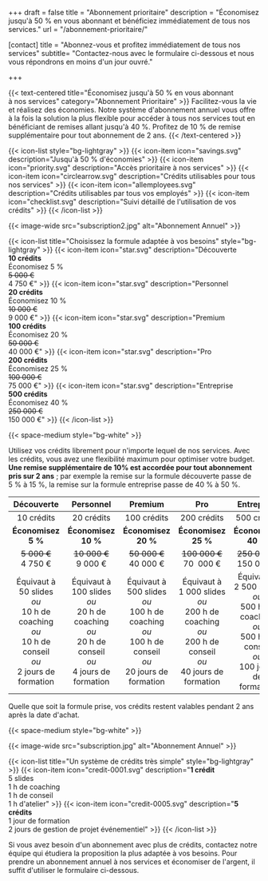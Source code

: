 +++
draft 			= false
title 			= "Abonnement prioritaire"
description		= "Économisez jusqu'à 50 % en vous abonnant et bénéficiez immédiatement de tous nos services."
url		 		= "/abonnement-prioritaire/"
 
[contact]
	title	= "Abonnez-vous et profitez immédiatement de tous nos services"
	subtitle= "Contactez-nous avec le formulaire ci-dessous et nous vous répondrons en moins d'un jour ouvré."
	
+++

{{< text-centered title="Économisez jusqu'à 50 % en vous abonnant à nos services" category="Abonnement Prioritaire" >}}
Facilitez-vous la vie et réalisez des économies. Notre système d'abonnement annuel vous offre à la fois la solution la plus flexible pour accéder à tous nos services tout en bénéficiant de remises allant jusqu'à 40 %. Profitez de 10 % de remise supplémentaire pour tout abonnement de 2 ans.
{{< /text-centered >}}

{{< icon-list style="bg-lightgray" >}}
	{{< icon-item icon="savings.svg" description="Jusqu'à 50 % d'économies" >}}
	{{< icon-item icon="priority.svg" description="Accès prioritaire à nos services" >}}
	{{< icon-item icon="circlearrow.svg" description="Crédits utilisables pour tous nos services" >}}
	{{< icon-item icon="allemployees.svg" description="Crédits utilisables par tous vos employés" >}}
	{{< icon-item icon="checklist.svg" description="Suivi détaillé de l'utilisation de vos crédits" >}}
{{< /icon-list >}}

{{< image-wide src="subscription2.jpg" alt="Abonnement Annuel" >}}
 
{{< icon-list title="Choisissez la formule adaptée à vos besoins" style="bg-lightgray" >}}
	{{< icon-item icon="star.svg" description="Découverte<br>**10 crédits**<br>Économisez 5 %<br>~~5 000 €~~<br>4 750 €" >}}
	{{< icon-item icon="star.svg" description="Personnel<br>**20 crédits**<br>Économisez 10 %<br>~~10 000 €~~<br>9 000 €" >}}
	{{< icon-item icon="star.svg" description="Premium<br>**100 crédits**<br>Économisez 20 %<br>~~50 000 €~~<br>40 000 €" >}}
	{{< icon-item icon="star.svg" description="Pro<br>**200 crédits**<br>Économisez 25 %<br>~~100 000 €~~<br>75 000 €" >}}
	{{< icon-item icon="star.svg" description="Entreprise<br>**500 crédits**<br>Économisez 40 %<br>~~250 000 €~~<br>150 000 €" >}}
{{< /icon-list >}}

{{< space-medium style="bg-white" >}}

Utilisez vos crédits librement pour n'importe lequel de nos services. Avec les crédits, vous avez une flexibilité maximum pour optimiser votre budget. **Une remise supplémentaire de 10% est accordée pour tout abonnement pris sur 2 ans** ; par exemple la remise sur la formule découverte passe de 5 % à 15 %, la remise sur la formule entreprise passe de 40 % à 50 %.

|Découverte|Personnel|Premium|Pro|Entreprise|
|:--------:|:-------:|:-----:|:-:|:--------:|
|10 crédits|20 crédits|100 crédits|200 crédits|500 crédits|
|**Économisez 5 %**|**Économisez 10 %**|**Économisez 20 %**|**Économisez 25 %**|**Économisez 40 %**|
|~~5 000 €~~<br>4 750 €|~~10 000 €~~<br>9 000 €|~~50 000 €~~<br>40 000 €|~~100 000 €~~<br>70  000 €|~~250 000 €~~<br>150 000 €|
|Équivaut à<br>50 slides<br>*ou*<br>10 h de coaching<br>*ou*<br>10 h de conseil<br>*ou*<br>2 jours de formation|Équivaut à<br>100 slides<br>*ou*<br>20 h de coaching<br>*ou*<br>20 h de conseil<br>*ou*<br>4 jours de formation|Équivaut à<br>500 slides<br>*ou*<br>100 h de coaching<br>*ou*<br>100 h de conseil<br>*ou*<br>20 jours de formation|Équivaut à<br>1 000 slides<br>*ou*<br>200 h de coaching<br>*ou*<br>200 h de conseil<br>*ou*<br>40 jours de formation|Équivaut à<br>2 500 slides<br>*ou*<br>500 h de coaching<br>*ou*<br>500 h de conseil<br>*ou*<br>100 jours de formation|

Quelle que soit la formule prise, vos crédits restent valables pendant 2 ans après la date d'achat.

{{< space-medium style="bg-white" >}}

{{< image-wide src="subscription.jpg" alt="Abonnement Annuel" >}}

{{< icon-list title="Un système de crédits très simple" style="bg-lightgray" >}}
	{{< icon-item icon="credit-0001.svg" description="**1 crédit**<br>5 slides<br>1 h de coaching<br>1 h de conseil<br>1 h d'atelier" >}}
	{{< icon-item icon="credit-0005.svg" description="**5 crédits**<br>1 jour de formation<br>2 jours de gestion de projet événementiel" >}}
{{< /icon-list >}}

Si vous avez besoin d'un abonnement avec plus de crédits, contactez notre équipe qui étudiera la proposition la plus adaptée à vos besoins. Pour prendre un abonnement annuel à nos services et économiser de l'argent, il suffit d'utiliser le formulaire ci-dessous.
